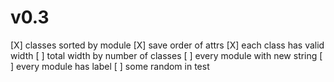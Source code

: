 v0.3
=====

[X] classes sorted by module
[X] save order of attrs
[X] each class has valid width
[ ] total width by number of classes
[ ] every module with new string
[ ] every module has label
[ ] some random in test 

